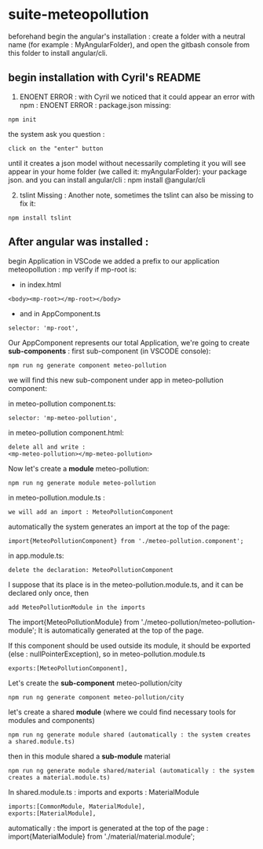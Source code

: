 
# suite-meteopollution

beforehand begin the angular's installation : create a folder with a neutral name (for example : MyAngularFolder), and open the gitbash console 
from this folder to install angular/cli.

## begin installation with Cyril's README

1) ENOENT ERROR : with Cyril we noticed that it could appear an error with npm : ENOENT ERROR : package.json missing: 

```
npm init 
```
the system ask you question :
```
click on the "enter" button
```
until it creates a json model without necessarily completing it
you will see appear in your home folder (we called it: myAngularFolder): your package json.
and you can install angular/cli : npm install @angular/cli

2) tslint Missing : Another note, sometimes the tslint can also be missing to fix it:
```
npm install tslint
```
## After angular was installed :
begin Application in VSCode
we added a prefix to our application meteopollution : mp
verify if mp-root is:
- in index.html 
```
<body><mp-root></mp-root></body>
```
- and in AppComponent.ts
```
selector: 'mp-root',
``` 
Our AppComponent represents our total Application, we're going to create <strong>sub-components</strong> :
first sub-component (in VSCODE console):
```
npm run ng generate component meteo-pollution
```
we will find this new sub-component under app
in meteo-pollution component:

in meteo-pollution component.ts:
```
selector: 'mp-meteo-pollution',
```
in meteo-pollution component.html:
```
delete all and write : 
<mp-meteo-pollution></mp-meteo-pollution>
```
Now let's create a <strong>module</strong> meteo-pollution:
```
npm run ng generate module meteo-pollution
```
in meteo-pollution.module.ts : 
```
we will add an import : MeteoPollutionComponent
```
automatically the system generates an import at the top of the page:
```
import{MeteoPollutionComponent} from './meteo-pollution.component';
```
in app.module.ts:
```
delete the declaration: MeteoPollutionComponent
```
I suppose that its place is in the meteo-pollution.module.ts, and it can be declared only once, then
```
add MeteoPollutionModule in the imports
```
The import{MeteoPollutionModule} from './meteo-pollution/meteo-pollution-module';
It is automatically generated at the top of the page.

If this component should be used outside its module, it should be exported (else : nullPointerException), so 
in meteo-pollution.module.ts
```
exports:[MeteoPollutionComponent],
```
Let's create the <strong>sub-component</strong> meteo-pollution/city
```
npm run ng generate component meteo-pollution/city
```
let's create a shared <strong>module</strong> (where we could find necessary tools for modules and components)
```
npm run ng generate module shared (automatically : the system creates a shared.module.ts)
```
then in this module shared a <strong>sub-module</strong> material
```
npm run ng generate module shared/material (automatically : the system creates a material.module.ts)
```
In shared.module.ts : imports and exports : MaterialModule
```
imports:[CommonModule, MaterialModule],
exports:[MaterialModule],
```
automatically : the import is generated at the top of the page : import{MaterialModule} from './material/material.module';










